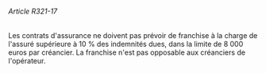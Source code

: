 ###### Article R321-17

Les contrats d'assurance ne doivent pas prévoir de franchise à la charge de l'assuré supérieure à 10 % des indemnités dues, dans la limite de 8 000 euros par créancier. La franchise n'est pas opposable aux créanciers de l'opérateur.

